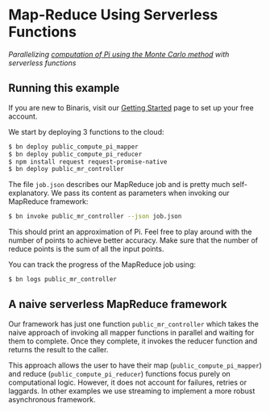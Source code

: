 # Map-Reduce Using Serverless Functions
*Parallelizing [computation of Pi using the Monte Carlo method](https://www.geeksforgeeks.org/estimating-value-pi-using-monte-carlo/) with serverless functions*

## Running this example

If you are new to Binaris, visit our [Getting Started](https://dev.binaris.com/tutorials/python/getting-started/) page to set up your free account.

We start by deploying 3 functions to the cloud:

```bash
$ bn deploy public_compute_pi_mapper
$ bn deploy public_compute_pi_reducer
$ npm install request request-promise-native
$ bn deploy public_mr_controller
```

The file `job.json` describes our MapReduce job and is pretty much self-explanatory. We pass its content as parameters when invoking our MapReduce framework:

```bash
$ bn invoke public_mr_controller --json job.json
```

This should print an approximation of Pi. Feel free to play around with the number of points to achieve better accuracy. Make sure that the number of reduce points is the sum of all the input points.

You can track the progress of the MapReduce job using:

```bash
$ bn logs public_mr_controller
```

## A naive serverless MapReduce framework

Our framework has just one function `public_mr_controller` which takes the naive approach of invoking all mapper functions in parallel and waiting for them to complete. Once they complete, it invokes the reducer function and returns the result to the caller.

This approach allows the user to have their map (`public_compute_pi_mapper`) and reduce (`public_compute_pi_reducer`) functions focus purely on computational logic. However, it does not account for failures, retries or laggards. In other examples we use streaming to implement a more robust asynchronous framework.
